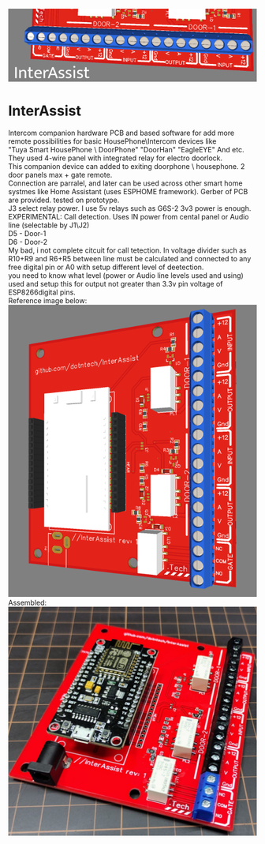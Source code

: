 ![InterAssist](https://github.com/dotntech/InterAssist/blob/main/header.png)
# InterAssist
Intercom companion hardware PCB and based software for add more remote possibilities for basic HousePhone\Intercom devices like  
"Tuya Smart HousePhone \ DoorPhone" "DoorHan" "EagleEYE" And etc.  
They used 4-wire panel with integrated relay for electro doorlock.  
This companion device can added to exiting doorphone \ housephone. 2 door panels max + gate remote.  
Connection are parralel, and later can be used across other smart home systmes like Home Assistant (uses ESPHOME framework).
Gerber of PCB are provided. tested on prototype.  
J3 select relay power. I use 5v relays such as G6S-2 3v3 power is enough.  
EXPERIMENTAL: Call detection. Uses IN power from cental panel or Audio line (selectable by J1\J2)  
D5 - Door-1  
D6 - Door-2  
My bad, i not complete citcuit for call tetection. In voltage divider such as R10+R9 and R6+R5 between line must be calculated and connected to any free digital pin or A0 with setup different level of deetection.  
you need to know what level (power or Audio line levels used and using) used and setup this for output not greater than 3.3v pin voltage of ESP8266digital pins.  
Reference image below:
![InterAssist](https://github.com/dotntech/InterAssist/blob/main/Screenshot_6.png)
Assembled:  
![InterAssist_Assembled](https://github.com/dotntech/InterAssist/blob/7cf597e411476bddfe169925f33fdcf8942a7b5c/assembled_view.jpg)
